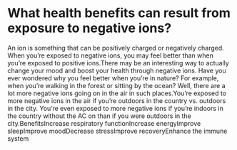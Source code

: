 # What health benefits can result from exposure to negative ions?

An ion is something that can be positively charged or negatively charged. When you’re exposed to negative ions, you may feel better than when you’re exposed to positive ions.There may be an interesting way to actually change your mood and boost your health through negative ions. Have you ever wondered why you feel better when you’re in nature? For example, when you’re walking in the forest or sitting by the ocean? Well, there are a lot more negative ions going on in the air in such places.You’re exposed to more negative ions in the air if you’re outdoors in the country vs. outdoors in the city. You’re even exposed to more negative ions if you’re indoors in the country without the AC on than if you were outdoors in the city.BenefitsIncrease respiratory functionIncrease energyImprove sleepImprove moodDecrease stressImprove recoveryEnhance the immune system